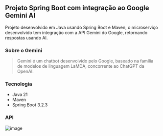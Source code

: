 ## Projeto Spring Boot com integração ao Google Gemini AI

Projeto desenvolvido em Java usando Spring Boot e Maven, o microserviço desenvolvido tem integração com a API Gemini do Google, retornando respostas usando AI.

### Sobre o Gemini

> Gemini é um chatbot desenvolvido pelo Google, baseado na família de modelos de linguagem LaMDA, concorrente ao ChatGPT da OpenAI.

### Tecnologia
- Java 21
- Maven
- Spring Boot 3.2.3

### API

![image](https://github.com/santosjennifer/ai-integration/assets/90192611/905037d7-973b-4683-8515-f61efa54cd16)
